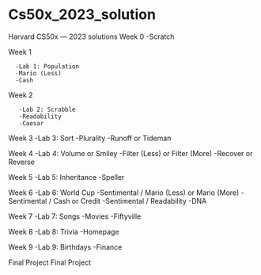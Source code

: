 # Cs50x_2023_solution
Harvard CS50x — 2023 solutions
Week 0
        -Scratch

Week 1

      -Lab 1: Population  
      -Mario (Less) 
      -Cash 

Week 2 

       -Lab 2: Scrabble 
       -Readability 
       -Caesar
Week 3 
       -Lab 3: Sort 
       -Plurality 
       -Runoff or Tideman 

Week 4
        -Lab 4: Volume or Smiley
        -Filter (Less) or Filter (More)
        -Recover or Reverse

Week 5
        -Lab 5: Inheritance
        -Speller

Week 6
        -Lab 6: World Cup
        -Sentimental / Mario (Less) or Mario (More)
        -Sentimental / Cash or Credit
        -Sentimental / Readability
        -DNA

Week 7
        -Lab 7: Songs
        -Movies
        -Fiftyville

Week 8
        -Lab 8: Trivia
        -Homepage

Week 9
        -Lab 9: Birthdays
        -Finance
 
Final Project
        Final Project




